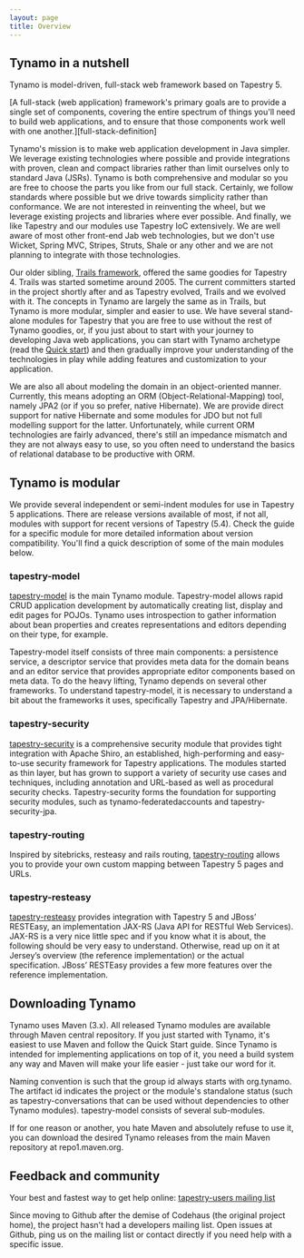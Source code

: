 ```yaml
---
layout: page
title: Overview
---
```

## Tynamo in a nutshell

Tynamo is model-driven, full-stack web framework based on Tapestry 5.
	
<div markdown="1" class="alert alert-success">
[A full-stack (web application) framework's primary goals are to provide a single set of components, covering the entire spectrum of things you'll need to build web applications, and to ensure that those components work well with one another.][full-stack-definition]
</div>

Tynamo's mission is to make web application development in Java simpler. We leverage existing technologies where possible and provide integrations with proven, clean and compact libraries rather than limit ourselves only to standard Java (JSRs). Tynamo is both comprehensive and modular so you are free to choose the parts you like from our full stack. Certainly, we follow standards where possible but we drive towards simplicity rather than conformance. We are not interested in reinventing the wheel, but we leverage existing projects and libraries where ever possible. And finally, we like Tapestry and our modules use Tapestry IoC extensively. We are well aware of most other front-end Jab web technologies, but we don't use Wicket, Spring MVC, Stripes, Struts, Shale or any other and we are not planning to integrate with those technologies.

Our older sibling, [Trails framework](https://www.openhub.net/p/trails), offered the same goodies for Tapestry 4. Trails was started sometime around 2005. The current committers started in the project shortly after and as Tapestry evolved, Trails and we evolved with it. The concepts in Tynamo are largely the same as in Trails, but Tynamo is more modular, simpler and easier to use. We have several stand-alone modules for Tapestry that you are free to use without the rest of Tynamo goodies, or, if you just about to start with your journey to developing Java web applications, you can start with Tynamo archetype (read the [Quick start](http://www.tynamo.org/Quick+start/)) and then gradually improve your understanding of the technologies in play while adding features and customization to your application.

We are also all about modeling the domain in an object-oriented manner. Currently, this means adopting an ORM (Object-Relational-Mapping) tool, namely JPA2 (or if you so prefer, native Hibernate). We are provide direct support for native Hibernate and some modules for JDO but not full modelling support for the latter. Unfortunately, while current ORM technologies are fairly advanced, there's still an impedance mismatch and they are not always easy to use, so you often need to understand the basics of relational database to be productive with ORM.

## Tynamo is modular

We provide several independent or semi-indent modules for use in Tapestry 5 applications. There are release versions available of most, if not all, modules with support for recent versions of Tapestry (5.4). Check the guide for a specific module for more detailed information about version compatibility. You'll find a quick description of some of the main modules below.

### tapestry-model

[tapestry-model](http://www.tynamo.org/tapestry-model+guide/) is the main Tynamo module. Tapestry-model allows rapid CRUD application development by automatically creating list, display and edit pages for POJOs. Tynamo uses introspection to gather information about bean properties and creates representations and editors depending on their type, for example.

Tapestry-model itself consists of three main components: a persistence service, a descriptor service that provides meta data for the domain beans and an editor service that provides appropriate editor components based on meta data. To do the heavy lifting, Tynamo depends on several other frameworks. To understand tapestry-model, it is necessary to understand a bit about the frameworks it uses, specifically Tapestry and JPA/Hibernate.

### tapestry-security

[tapestry-security](http://www.tynamo.org/tapestry-security+guide/) is a comprehensive security module that provides tight integration with Apache Shiro, an established, high-performing and easy-to-use security framework for Tapestry applications. The modules started as thin layer, but has grown to support a variety of security use cases and techniques, including annotation and URL-based as well as procedural security checks. Tapestry-security forms the foundation for supporting security modules, such as tynamo-federatedaccounts and tapestry-security-jpa.

### tapestry-routing

Inspired by sitebricks, resteasy and rails routing, [tapestry-routing](http://www.tynamo.org/tapestry-routing+guide/) allows you to provide your own custom mapping between Tapestry 5 pages and URLs.

### tapestry-resteasy

[tapestry-resteasy](http://www.tynamo.org/tapestry-resteasy+guide/) provides integration with Tapestry 5 and JBoss’ RESTEasy, an implementation JAX-RS (Java API for RESTful Web Services). JAX-RS is a very nice little spec and if you know what it is about, the following should be very easy to understand. Otherwise, read up on it at Jersey’s overview (the reference implementation) or the actual specification. JBoss’ RESTEasy provides a few more features over the reference implementation.

## Downloading Tynamo

Tynamo uses Maven (3.x). All released Tynamo modules are available through Maven central repository. If you just started with Tynamo, it's easiest to use Maven and follow the Quick Start guide. Since Tynamo is intended for implementing applications on top of it, you need a build system any way and Maven will make your life easier - just take our word for it.

Naming convention is such that the group id always starts with org.tynamo. The artifact id indicates the project or the module's standalone status (such as tapestry-conversations that can be used without dependencies to other Tynamo modules). tapestry-model consists of several sub-modules.

If for one reason or another, you hate Maven and absolutely refuse to use it, you can download the desired Tynamo releases from the main Maven repository at repo1.maven.org.

## Feedback and community
Your best and fastest way to get help online: [tapestry-users mailing list](http://tapestry.apache.org/community.html)

Since moving to Github after the demise of Codehaus (the original project home), the project hasn't had a developers mailing list. Open issues at Github, ping us on the mailing list or contact directly if you need help with a specific issue.

[full-stack-definition]: http://www.b-list.org/weblog/2007/feb/19/python-framework-design/ "full-stack framework in a nutshell by James Bennett"

